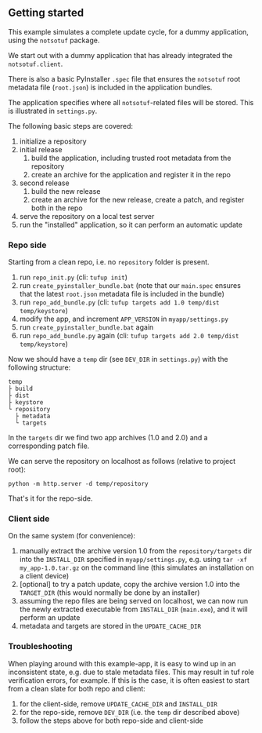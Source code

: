 ## Getting started

This example simulates a complete update cycle, for a dummy application, using the `notsotuf` package.

We start out with a dummy application that has already integrated the `notsotuf.client`.

There is also a basic PyInstaller `.spec` file that ensures the `notsotuf` root metadata file (`root.json`) is included in the application bundles.

The application specifies where all `notsotuf`-related  files will be stored.
This is illustrated in `settings.py`. 

The following basic steps are covered:

1. initialize a repository
2. initial release   
   1. build the application, including trusted root metadata from the repository
   2. create an archive for the application and register it in the repo
3. second release
   1. build the new release
   2. create an archive for the new release, create a patch, and register both in the repo
4. serve the repository on a local test server
5. run the "installed" application, so it can perform an automatic update

### Repo side

Starting from a clean repo, i.e. no `repository` folder is present.

1. run `repo_init.py` (cli: `tufup init`)
2. run `create_pyinstaller_bundle.bat` (note that our `main.spec` ensures that the latest `root.json` metadata file is included in the bundle)
3. run `repo_add_bundle.py` (cli: `tufup targets add 1.0 temp/dist temp/keystore`)
4. modify the app, and increment `APP_VERSION` in `myapp/settings.py`
5. run `create_pyinstaller_bundle.bat` again
6. run `repo_add_bundle.py` again (cli: `tufup targets add 2.0 temp/dist temp/keystore`)

Now we should have a `temp` dir (see `DEV_DIR` in `settings.py`) with the following structure:

```text
temp
├ build
├ dist
├ keystore
└ repository
  ├ metadata
  └ targets 
```

In the `targets` dir we find two app archives (1.0 and 2.0) and a corresponding patch file.

We can serve the repository on localhost as follows (relative to project root):

    python -m http.server -d temp/repository

That's it for the repo-side.

### Client side

On the same system (for convenience):

1. manually extract the archive version 1.0 from the `repository/targets` dir into the `INSTALL_DIR` specified in `myapp/settings.py`, e.g. using `tar -xf my_app-1.0.tar.gz` on the command line (this simulates an installation on a client device)
2. [optional] to try a patch update, copy the archive version 1.0 into the `TARGET_DIR` (this would normally be done by an installer)
3. assuming the repo files are being served on localhost, we can now run the newly extracted executable from `INSTALL_DIR` (`main.exe`), and it will perform an update
4. metadata and targets are stored in the `UPDATE_CACHE_DIR`

### Troubleshooting

When playing around with this example-app, it is easy to wind up in an inconsistent state, e.g. due to stale metadata files.
This may result in tuf role verification errors, for example.
If this is the case, it is often easiest to start from a clean slate for both repo and client:

1. for the client-side, remove `UPDATE_CACHE_DIR` and `INSTALL_DIR`
2. for the repo-side, remove `DEV_DIR` (i.e. the `temp` dir described above)
3. follow the steps above for both repo-side and client-side
